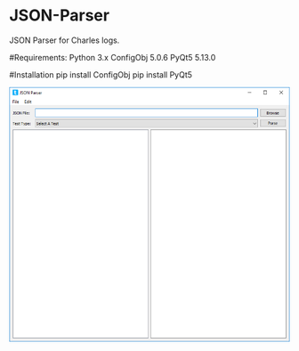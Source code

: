 # JSON-Parser
JSON Parser for Charles logs.

#Requirements:
Python 3.x
ConfigObj 5.0.6
PyQt5 5.13.0

#Installation
pip install ConfigObj
pip install PyQt5


![GitHub Logo](/images/img1.png)


